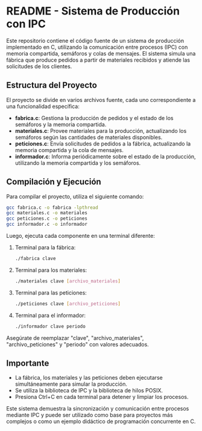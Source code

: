 # README - Sistema de Producción con IPC

Este repositorio contiene el código fuente de un sistema de producción implementado en C, utilizando la comunicación entre procesos (IPC) con memoria compartida, semáforos y colas de mensajes. El sistema simula una fábrica que produce pedidos a partir de materiales recibidos y atiende las solicitudes de los clientes.

## Estructura del Proyecto

El proyecto se divide en varios archivos fuente, cada uno correspondiente a una funcionalidad específica:

- **fabrica.c**: Gestiona la producción de pedidos y el estado de los semáforos y la memoria compartida.
- **materiales.c**: Provee materiales para la producción, actualizando los semáforos según las cantidades de materiales disponibles.
- **peticiones.c**: Envía solicitudes de pedidos a la fábrica, actualizando la memoria compartida y la cola de mensajes.
- **informador.c**: Informa periódicamente sobre el estado de la producción, utilizando la memoria compartida y los semáforos.

## Compilación y Ejecución

Para compilar el proyecto, utiliza el siguiente comando:

```bash
gcc fabrica.c -o fabrica -lpthread
gcc materiales.c -o materiales
gcc peticiones.c -o peticiones
gcc informador.c -o informador
```

Luego, ejecuta cada componente en una terminal diferente:

1. Terminal para la fábrica:

   ```bash
   ./fabrica clave
   ```

2. Terminal para los materiales:

   ```bash
   ./materiales clave [archivo_materiales]
   ```

3. Terminal para las peticiones:

   ```bash
   ./peticiones clave [archivo_peticiones]
   ```

4. Terminal para el informador:

   ```bash
   ./informador clave periodo
   ```

Asegúrate de reemplazar "clave", "archivo_materiales", "archivo_peticiones" y "periodo" con valores adecuados.

## Importante

- La fábrica, los materiales y las peticiones deben ejecutarse simultáneamente para simular la producción.
- Se utiliza la biblioteca de IPC y la biblioteca de hilos POSIX.
- Presiona Ctrl+C en cada terminal para detener y limpiar los procesos.

Este sistema demuestra la sincronización y comunicación entre procesos mediante IPC y puede ser utilizado como base para proyectos más complejos o como un ejemplo didáctico de programación concurrente en C.
